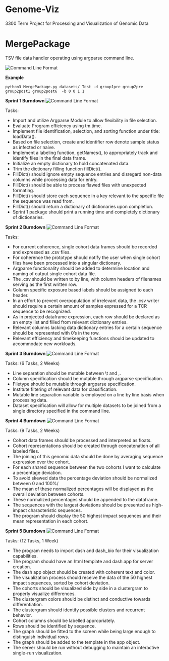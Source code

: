 # Genome-Viz
3300 Term Project for Processing and Visualization of Genomic Data

# MergePackage
TSV file data handler operating using argparse command line.

![Command Line Format](https://cdn.discordapp.com/attachments/215581700556718080/641011410977030154/unknown.png)


**Example**

```
python3 MergePackage.py datasets/ Test -d group1pre group2pre group2post1 group2post6  -b 0 0 1 1 
```

**Sprint 1 Burndown**
![Command Line Format](https://cdn.discordapp.com/attachments/215581700556718080/681399617467842600/unknown.png)

Tasks:
- Import and utilize Argparse Module to allow flexibility in file selection.
- Evaluate Program efficiency using tm.time.
- Implement file identification, selection, and sorting function under title: loadData().
- Based on file selection, create and identifier row denote sample status as infected or naive.
- Implement a labeling function, getNames(), to appropriately track and identify files in the final data frame.
- Initialize an empty dictionary to hold concatenated data.
- Trim the dictionary filling function fillDict().
- FillDict() should ignore empty sequence entries and disregard non-data columns while processing data for entry.
- FillDict() should be able to process flawed files with unexpected formating.
- FillDict() should store each sequence in a key relevant to the specific file the sequence was read from.
- FillDict() should return a dictionary of dictionaries upon completion.
- Sprint 1 package should print a running time and completely dictionary of dictionaries.


**Sprint 2 Burndown**
![Command Line Format](https://media.discordapp.net/attachments/215581700556718080/692495522832973854/sprint2.png)

Tasks:
- For current coherence, single cohort data frames should be recorded and expressed as .csv files.
- For coherence the prototype should notify the user when single cohort files have been processed into a singular dictionary.
- Argparse functionality should be added to determine location and naming of output single cohort data file.
- The .csv should be written to by line, with column headers of filenames serving as the first written row.
- Column specific exposure based labels should be assigned to each header.
- In an effort to prevent overpopulation of irrelevant data, the .csv writer should require a certain amount of samples expressed for a  TCR sequence to be recognized.
- As in projected dataframe expression, each row should be declared as an empty list and filled from relevant dictionary entries.
- Relevant columns lacking data dictionary entries for a certain sequence should be represented with 0’s in the row.
- Relevant efficiency and timekeeping functions should be updated to accommodate new workloads.

**Sprint 3 Burndown**
![Command Line Format]()

Tasks: (6 Tasks, 2 Weeks)
- Line separation should be mutable between \t and ,.
- Column specification should be mutable through argparse specification.
- Filetype should be mutable through argparse specification.
- Institute filtering of relevant data for classification.
- Mutable line separation variable is employed on a line by line basis when processing data.
- Dataset specification will allow for multiple datasets to be joined from a single directory specified in the command line.

**Sprint 4 Burndown**
![Command Line Format]()

Tasks: (9 Tasks, 2 Weeks)
- Cohort data frames should be processed and interpreted as floats.
- Cohort representations should be created through concatenation of all labeled files.
- The joining of this genomic data should be done by averaging sequence expression over the cohort.
- For each shared sequence between the two cohorts I want to calculate a percentage deviation.
- To avoid skewed data the percentage deviation should be normalized between 0 and 100%/
- The mean of these normalized percentages will be displayed as the overall deviation between cohorts.
- These normalized percentages should be appended to the dataframe.
- The sequences with the largest deviations should be presented as high-impact characteristic sequences.
- The program should display the 50 highest impact sequences and their mean representation in each cohort.

**Sprint 5 Burndown**
![Command Line Format]()

Tasks: (12 Tasks, 1 Week)
- The program needs to import dash and dash_bio for their visualization capabilities.
- The program should have an html template and dash app for server creation.
- The dash app object should be created with coherent text and color.
- The visualization process should receive the data of the 50 highest impact sequences, sorted by cohort deviation.
- The cohorts should be visualized side by side in a clustergram to properly visualize differences.
- The clustergram colors should be distinct and conductive towards differentiation.
- The clustergram should identify possible clusters and recurrent behavior.
- Cohort columns should be labelled appropriately.
- Rows should be identified by sequence.
- The graph should be fitted to the screen while being large enough to distinguish individual rows.
- The graph should be added to the template in the app object.
- The server should be run without debugging to maintain an interactive single-run visualization.





